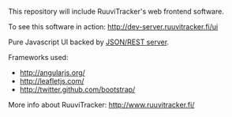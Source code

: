 This repository will include RuuviTracker's web frontend software.

To see this software in action: http://dev-server.ruuvitracker.fi/ui

Pure Javascript UI backed by [JSON/REST server](http://wiki.ruuvitracker.fi/wiki/UI-API). 

Frameworks used:
- http://angularjs.org/
- http://leafletjs.com/
- http://twitter.github.com/bootstrap/

More info about RuuviTracker: http://www.ruuvitracker.fi/
